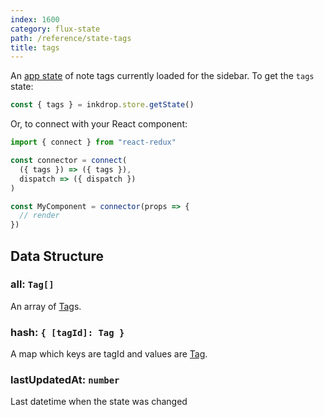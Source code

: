 ```yaml
---
index: 1600
category: flux-state
path: /reference/state-tags
title: tags
---
```


An [app state](/manual/flux-architecture) of note tags currently loaded for the sidebar.
To get the `tags` state:

```js
const { tags } = inkdrop.store.getState()
```

Or, to connect with your React component:

```js
import { connect } from "react-redux"

const connector = connect(
  ({ tags }) => ({ tags }),
  dispatch => ({ dispatch })
)

const MyComponent = connector(props => {
  // render
})
```

## Data Structure

### all: `Tag[]`

An array of [Tag][tag]s.

### hash: `{ [tagId]: Tag }`

A map which keys are tagId and values are [Tag][tag].

### lastUpdatedAt: `number`

Last datetime when the state was changed

[tag]: /reference/data-models#a-nameresource-tagtaga
